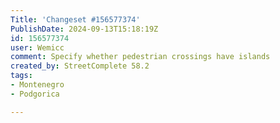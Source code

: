 ```yaml
---
Title: 'Changeset #156577374'
PublishDate: 2024-09-13T15:18:19Z
id: 156577374
user: Wemicc
comment: Specify whether pedestrian crossings have islands
created_by: StreetComplete 58.2
tags:
- Montenegro
- Podgorica

---
```


